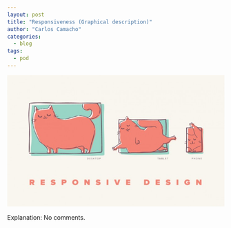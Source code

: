 ```yaml
---
layout: post
title: "Responsiveness (Graphical description)"
author: "Carlos Camacho"
categories:
  - blog
tags:
  - pod
---
```

![](/static/pod/2016-08-01-responsive.png)

Explanation: No comments.
